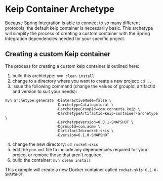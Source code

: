 # Keip Container Archetype

Because Spring Integration is able to connect to so many different protocols, the default keip container is necessarily 
basic. This archetype will simplify the process of creating a custom container with the Spring Integration dependencies
needed for your specific project.

## Creating a custom Keip container

The process for creating a custom keip container is outlined here:

1. build this archtetype: `mvn clean install`
2. change to a directory where you want to create a new project: `cd ..`
3. issue the following command (change the values of groupId, artifactId and version to suit your needs):

```shell 
mvn archetype:generate -DinteractiveMode=false \
                       -DarchetypeCatalog=local \
                       -DarchetypeGroupId=com.connexta.keip \
                       -DarchetypeArtifactId=keip-container-archetype \
                       -DarchetypeVersion=0.0.1-SNAPSHOT \
                       -DgroupId=com.acme \
                       -DartifactId=rocket-skis \
                       -Dversion=0.1.0-SNAPSHOT
```

4. change the new directory: `cd rocket-skis`
5. edit the `pom.xml` file to include any dependencies required for your project or remove those that aren't required.
6. build the container: `mvn clean install`

This example will create a new Docker container called `rocket-skis:0.1.0-SNAPSHOT`